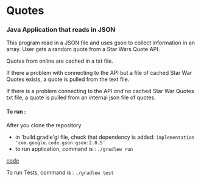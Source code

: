 # Quotes
### Java Application that reads in JSON
This program read in a JSON file and uses gson to collect information
in an array. User gets a random quote from a Star Wars Quote API.

Quotes from online are cached in a txt file.

If there a problem with connecting to the API but a file of cached Star War Quotes exists,
a quote is pulled from the text file.

If there is a problem connecting to the API *and* no cached Star War Quotes txt file, 
a quote is pulled from an internal json file of quotes.

#### To run :

After you clone the repository
+ in 'build.gradle'gi file, check that dependency is added: 
`implementation 'com.google.code.gson:gson:2.8.5'`
+ to run application, command is : `./gradlew run`

[code](./src/main/java/quotes)

To run Tests, command is : `./gradlew test`